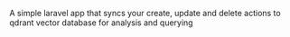 A simple laravel app that syncs your create, update and delete actions to qdrant vector database for analysis and querying
